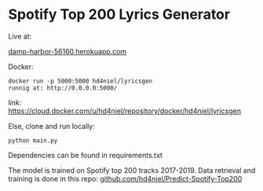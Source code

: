 # Spotify Top 200 Lyrics Generator

Live at:

[damp-harbor-56160.herokuapp.com](https://damp-harbor-56160.herokuapp.com/)

Docker:

    docker run -p 5000:5000 hd4niel/lyricsgen
    runnig at: http://0.0.0.0:5000/
link: https://cloud.docker.com/u/hd4niel/repository/docker/hd4niel/lyricsgen

Else, clone and run locally:

    python main.py

Dependencies can be found in requirements.txt

The model is trained on Spotify top 200 tracks 2017-2019. Data retrieval and training is done in this repo: [github.com/hd4niel/Predict-Spotify-Top200](https://github.com/hd4niel/Predict-Spotify-Top200)
